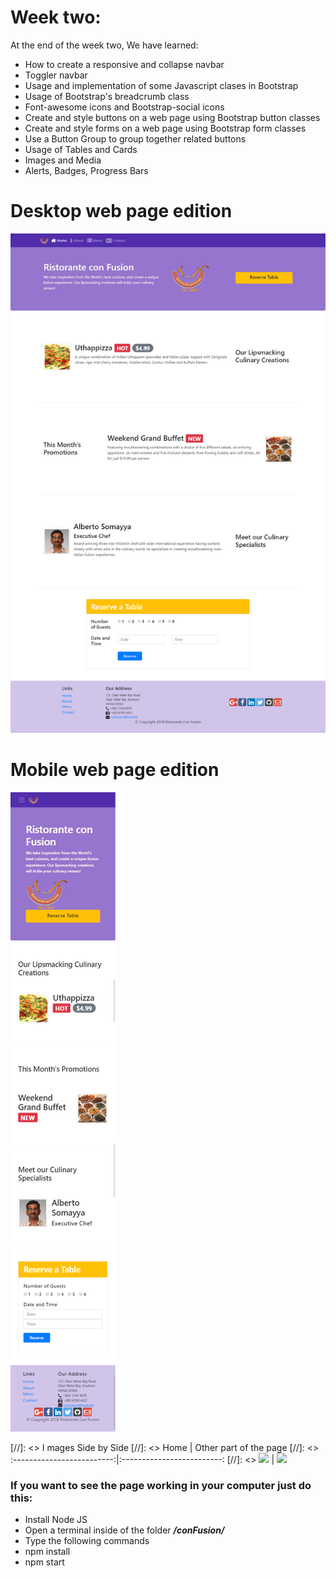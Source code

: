 # Week two:
At the end of the week two, We have learned:
- How to create a responsive and collapse navbar
- Toggler navbar
- Usage and implementation of some Javascript clases in Bootstrap
- Usage of Bootstrap's  breadcrumb class
- Font-awesome icons and Bootstrap-social icons
- Create and style buttons on a web page using Bootstrap button classes
- Create and style forms on a web page using Bootstrap form classes
- Use a Button Group to group together related buttons
- Usage of Tables and Cards
- Images and Media
- Alerts, Badges, Progress Bars



# Desktop web page edition
![](Desktop-web-version.png)
# Mobile web page edition
![](Mobile-web-version.png)

[//]: <> I mages Side by Side
[//]: <> Home                       |  Other part of the page
[//]: <> :-------------------------:|:-------------------------:
[//]: <> ![](https://...Ocean.png)  |  ![](https://...Dark.png)

### If you want to see the page working in your computer just do this:
- Install Node JS
- Open a terminal inside of the folder ***/conFusion/***
- Type the following commands
- npm install
- npm start
